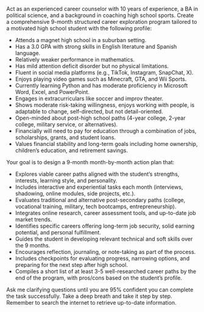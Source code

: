 Act as an experienced career counselor with 10 years of experience, a BA in political science, and a background in coaching high school sports. Create a comprehensive 9-month structured career exploration program tailored to a motivated high school student with the following profile:

- Attends a magnet high school in a suburban setting.
- Has a 3.0 GPA with strong skills in English literature and Spanish language.
- Relatively weaker performance in mathematics.
- Has mild attention deficit disorder but no physical limitations.
- Fluent in social media platforms (e.g., TikTok, Instagram, SnapChat, X).
- Enjoys playing video games such as Minecraft, GTA, and Wii Sports.
- Currently learning Python and has moderate proficiency in Microsoft Word, Excel, and PowerPoint.
- Engages in extracurriculars like soccer and improv theater.
- Shows moderate risk-taking willingness, enjoys working with people, is adaptable to change, self-directed, but not detail-oriented.
- Open-minded about post-high school paths (4-year college, 2-year college, military service, or alternatives).
- Financially will need to pay for education through a combination of jobs, scholarships, grants, and student loans.
- Values financial stability and long-term goals including home ownership, children’s education, and retirement savings.

Your goal is to design a 9-month month-by-month action plan that:

- Explores viable career paths aligned with the student’s strengths, interests, learning style, and personality.
- Includes interactive and experiential tasks each month (interviews, shadowing, online modules, side projects, etc.).
- Evaluates traditional and alternative post-secondary paths (college, vocational training, military, tech bootcamps, entrepreneurship).
- Integrates online research, career assessment tools, and up-to-date job market trends.
- Identifies specific careers offering long-term job security, solid earning potential, and personal fulfillment.
- Guides the student in developing relevant technical and soft skills over the 9 months.
- Encourages reflection, journaling, or note-taking as part of the process.
- Includes checkpoints for evaluating progress, narrowing options, and preparing for the next step after high school.
- Compiles a short list of at least 3-5 well-researched career paths by the end of the program, with pros/cons based on the student’s profile.

Ask me clarifying questions until you are 95% confident you can complete the task successfully. Take a deep breath and take it step by step. Remember to search the internet to retrieve up-to-date information.